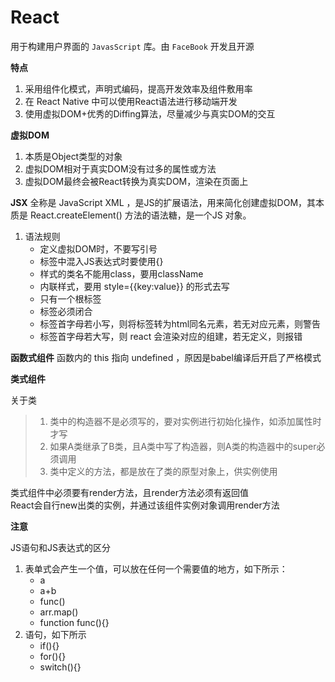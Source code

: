 
# React
用于构建用户界面的 `JavasScript` 库。由 `FaceBook` 开发且开源

**特点**
1. 采用组件化模式，声明式编码，提高开发效率及组件敷用率
2. 在 React Native 中可以使用React语法进行移动端开发
3. 使用虚拟DOM+优秀的Diffing算法，尽量减少与真实DOM的交互

**虚拟DOM**
1. 本质是Object类型的对象
2. 虚拟DOM相对于真实DOM没有过多的属性或方法
3. 虚拟DOM最终会被React转换为真实DOM，渲染在页面上

**JSX**
全称是 JavaScript XML ，是JS的扩展语法，用来简化创建虚拟DOM，其本质是 React.createElement() 方法的语法糖，是一个JS 对象。

1. 语法规则
   - 定义虚拟DOM时，不要写引号
   - 标签中混入JS表达式时要使用{}
   - 样式的类名不能用class，要用className
   - 内联样式，要用 style={{key:value}} 的形式去写
   - 只有一个根标签
   - 标签必须闭合
   - 标签首字母若小写，则将标签转为html同名元素，若无对应元素，则警告
   - 标签首字母若大写，则 react 会渲染对应的组建，若无定义，则报错

**函数式组件**
函数内的 this 指向 undefined ，原因是babel编译后开启了严格模式

**类式组件**

关于类
> 1. 类中的构造器不是必须写的，要对实例进行初始化操作，如添加属性时才写
> 2. 如果A类继承了B类，且A类中写了构造器，则A类的构造器中的super必须调用
> 3. 类中定义的方法，都是放在了类的原型对象上，供实例使用

类式组件中必须要有render方法，且render方法必须有返回值  
React会自行new出类的实例，并通过该组件实例对象调用render方法  

**注意**

JS语句和JS表达式的区分

1. 表单式会产生一个值，可以放在任何一个需要值的地方，如下所示：
   - a
   - a+b
   - func()
   - arr.map()
   - function func(){}
2. 语句，如下所示
   - if(){}
   - for(){}
   - switch(){}